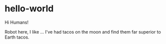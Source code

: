 # hello-world

Hi Humans!

Robot here, I like ...
I've had tacos on the moon and find them far superior to Earth tacos.
